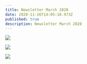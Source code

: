 ```yaml
---
title: Newsletter March 2020
date: 2020-11-26T14:05:18.973Z
published: true
description: Newsletter March 2020
---
```

![](/images/uploads/image-8-11-20-at-5.14-pm.jpg)

![](/images/uploads/image-8-11-20-at-5.16-pm.jpg)

![](/images/uploads/image-8-11-20-at-5.21-pm.jpg)
